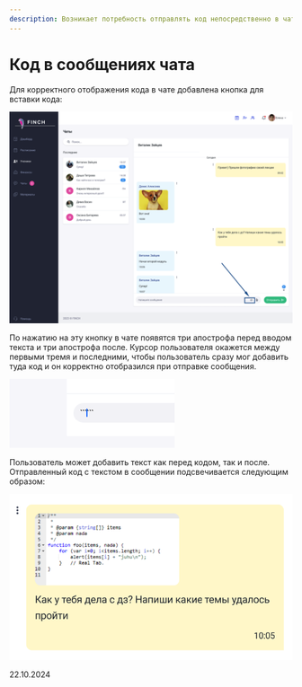 ```yaml
---
description: Возникает потребность отправлять код непосредственно в чате
---
```


# Код в сообщениях чата

Для корректного отображения кода в чате добавлена кнопка для вставки кода:

![](<../../.gitbook/assets/image (114).png>)

По нажатию на эту кнопку в чате появятся три апострофа перед вводом текста и три апострофа после. Курсор пользователя окажется между первыми тремя и последними, чтобы пользователь сразу мог добавить туда код и он корректно отобразился при отправке сообщения.

![](<../../.gitbook/assets/image (115).png>)

Пользователь может добавить текст как перед кодом, так и после. Отправленный код с текстом в сообщении подсвечивается следующим образом:

![](<../../.gitbook/assets/image (116).png>)

22.10.2024
